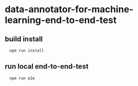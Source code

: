 # data-annotator-for-machine-learning-end-to-end-test

## build install
```bash
  npm run install
```

## run local end-to-end-test
```bash
  npm run e2e
```
